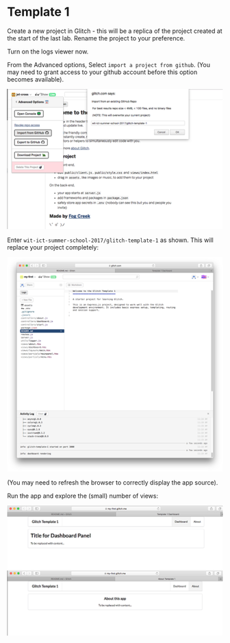# Template 1

Create a new project in Glitch - this will be a replica of the project created at the start of the last lab. Rename the project to your preference.

Turn on the logs viewer now.

From the Advanced options, Select `import a project from github`. (You may need to grant access to your github account before this option becomes available).

![](img/01.png)

Enter `wit-ict-summer-school-2017/glitch-template-1` as shown. This will replace your project completely:

![](img/02.png)

(You may need to refresh the browser to correctly display the app source).

Run the app and explore the (small) number of views:

![](img/03.png)
![](img/04.png)
